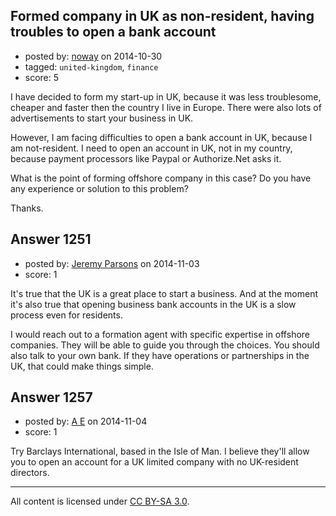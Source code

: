 ## Formed company in UK as non-resident, having troubles to open a bank account

- posted by: [noway](https://stackexchange.com/users/1068458/noway) on 2014-10-30
- tagged: `united-kingdom`, `finance`
- score: 5

I have decided to form my start-up in UK, because it was less troublesome, cheaper and faster then the country I live in Europe. There were also lots of advertisements to start your business in UK.

However, I am facing difficulties to open a bank account in UK, because I am not-resident. I need to open an account in UK, not in my country, because payment processors like Paypal or Authorize.Net asks it.

What is the point of forming offshore company in this case? Do you have any experience or solution to this problem?

Thanks.


## Answer 1251

- posted by: [Jeremy Parsons](https://stackexchange.com/users/497810/jeremy-parsons) on 2014-11-03
- score: 1

It's true that the UK is a great place to start a business. And at the moment it's also true that opening business bank accounts in the UK is a slow process even for residents.

I would reach out to a formation agent with specific expertise in offshore companies. They will be able to guide you through the choices. You should also talk to your own bank. If they have operations or partnerships in the UK, that could make things simple.


## Answer 1257

- posted by: [A E](https://stackexchange.com/users/5191744/a-e) on 2014-11-04
- score: 1

Try Barclays International, based in the Isle of Man. I believe they'll allow you to open an account for a UK limited company with no UK-resident directors.



---

All content is licensed under [CC BY-SA 3.0](https://creativecommons.org/licenses/by-sa/3.0/).

